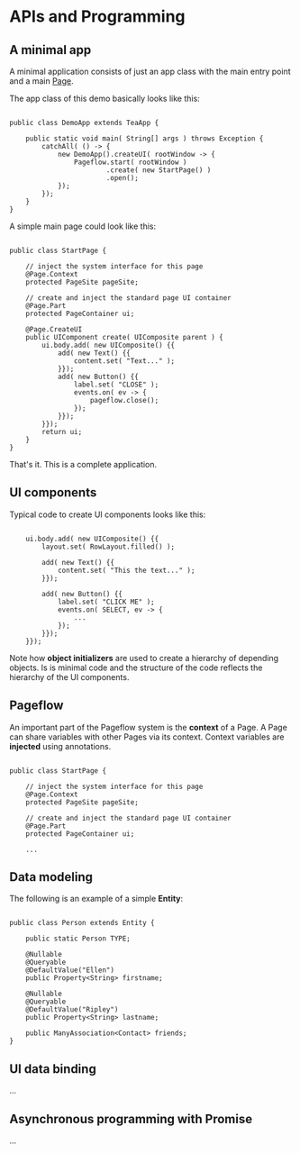 # APIs and Programming

## A minimal app

A minimal application consists of just an app class with the main entry point and a main [Page](https://github.com/fb71/areca/blob/master/areca.ui/src/main/java/areca/ui/pageflow/Page.java).

The app class of this demo basically looks like this:

<pre><code class="language-java">
public class DemoApp extends TeaApp {

    public static void main( String[] args ) throws Exception {
        catchAll( () -> {
            new DemoApp().createUI( rootWindow -> {
                Pageflow.start( rootWindow )
                        .create( new StartPage() )
                        .open();
            });
        });
    }
}
</code></pre>

A simple main page could look like this:

<pre><code class="language-java">
public class StartPage {

    // inject the system interface for this page
    @Page.Context
    protected PageSite pageSite;

    // create and inject the standard page UI container
    @Page.Part
    protected PageContainer ui;

    @Page.CreateUI
    public UIComponent create( UIComposite parent ) {
        ui.body.add( new UIComposite() {{
            add( new Text() {{
                content.set( "Text..." );
            }});
            add( new Button() {{
                label.set( "CLOSE" );
                events.on( ev -> {
                    pageflow.close();
                });
            }});
        }});
        return ui;
    }
}
</code></pre>

That's it. This is a complete application.

## UI components

Typical code to create UI components looks like this:

<pre><code class="language-java">
    ui.body.add( new UIComposite() {{
        layout.set( RowLayout.filled() );
        
        add( new Text() {{
            content.set( "This the text..." );
        }});

        add( new Button() {{
            label.set( "CLICK ME" );
            events.on( SELECT, ev -> {
                ...
            });
        }});
    }});
</code></pre>

Note how **object initializers** are used to create a hierarchy of depending objects. Is is minimal code and the structure of the code reflects the hierarchy of the UI components.

## Pageflow

An important part of the Pageflow system is the **context** of a Page. A Page can share variables with other Pages via its context. Context variables are **injected** using annotations.

<pre><code class="language-java">
public class StartPage {

    // inject the system interface for this page
    @Page.Context
    protected PageSite pageSite;

    // create and inject the standard page UI container
    @Page.Part
    protected PageContainer ui;
    
    ...
</code></pre>

## Data modeling

The following is an example of a simple **Entity**:

<pre><code class="language-java">
public class Person extends Entity {

    public static Person TYPE;

    @Nullable
    @Queryable
    @DefaultValue("Ellen")
    public Property&lt;String&gt; firstname;

    @Nullable
    @Queryable
    @DefaultValue("Ripley")
    public Property&lt;String&gt; lastname;

    public ManyAssociation&lt;Contact&gt; friends;
}
</code></pre>


## UI data binding

...

## Asynchronous programming with Promise

...

